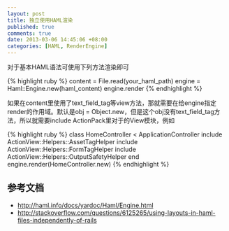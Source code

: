 ```yaml
---
layout: post
title: 独立使用HAML渲染
published: true
comments: true
date: 2013-03-06 14:45:06 +08:00
categories: [HAML, RenderEngine]
---
```


对于基本HAML语法可使用下列方法渲染即可

{% highlight ruby %}
content     = File.read(your_haml_path)
engine      = Haml::Engine.new(haml_content)
engine.render
{% endhighlight %}

如果在content里使用了text_field_tag等view方法，那就需要在给engine指定render的作用域。默认是obj = Object.new，但是这个obj没有text_field_tag方法，所以就需要include ActionPack里对于的View模块，例如

{% highlight ruby %}
class HomeController < ApplicationController
   include ActionView::Helpers::AssetTagHelper
   include ActionView::Helpers::FormTagHelper
   include ActionView::Helpers::OutputSafetyHelper
end
engine.render(HomeController.new)
{% endhighlight %}

参考文档
----------------------------------------------
* http://haml.info/docs/yardoc/Haml/Engine.html
* http://stackoverflow.com/questions/6125265/using-layouts-in-haml-files-independently-of-rails
